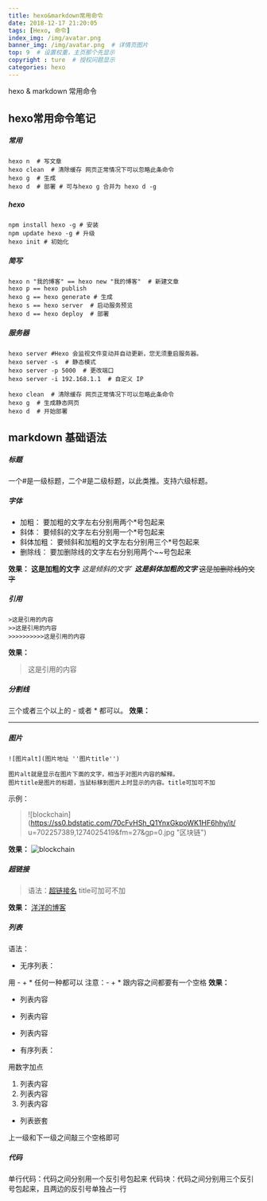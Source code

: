 ```yaml
---
title: hexo&markdown常用命令
date: 2018-12-17 21:20:05
tags: [Hexo, 命令]
index_img: /img/avatar.png
banner_img: /img/avatar.png  # 详情页图片
top: 9  # 设置权重，主页那个先显示
copyright : ture  # 授权问题显示
categories: hexo
---
```


hexo & markdown 常用命令
<!-- more -->
## hexo常用命令笔记

##### 常用
```
hexo n  # 写文章
hexo clean  # 清除缓存 网页正常情况下可以忽略此条命令
hexo g  # 生成
hexo d  # 部署 # 可与hexo g 合并为 hexo d -g
```


##### hexo
```
npm install hexo -g # 安装  
npm update hexo -g # 升级  
hexo init # 初始化
```

##### 简写
```
hexo n "我的博客" == hexo new "我的博客"  # 新建文章
hexo p == hexo publish
hexo g == hexo generate # 生成
hexo s == hexo server  # 启动服务预览
hexo d == hexo deploy  # 部署
```
##### 服务器
```
hexo server #Hexo 会监视文件变动并自动更新，您无须重启服务器。
hexo server -s  # 静态模式
hexo server -p 5000  # 更改端口
hexo server -i 192.168.1.1  # 自定义 IP

hexo clean  # 清除缓存 网页正常情况下可以忽略此条命令
hexo g  # 生成静态网页
hexo d  # 开始部署
```
## markdown 基础语法

##### 标题
一个#是一级标题，二个#是二级标题，以此类推。支持六级标题。

##### 字体
- 加粗： 要加粗的文字左右分别用两个*号包起来
- 斜体： 要倾斜的文字左右分别用一个*号包起来
- 斜体加粗：  要倾斜和加粗的文字左右分别用三个*号包起来
- 删除线：  要加删除线的文字左右分别用两个~~号包起来

**效果：**
**这是加粗的文字**
*这是倾斜的文字*`
***这是斜体加粗的文字***
~~这是加删除线的文字~~

##### 引用
```
>这是引用的内容
>>这是引用的内容
>>>>>>>>>>这是引用的内容
```
**效果：**
>这是引用的内容

##### 分割线

三个或者三个以上的 - 或者 * 都可以。
**效果：**

---

##### 图片

```
![图片alt](图片地址 ''图片title'')

图片alt就是显示在图片下面的文字，相当于对图片内容的解释。
图片title是图片的标题，当鼠标移到图片上时显示的内容。title可加可不加
```
示例：

> ![blockchain](https://ss0.bdstatic.com/70cFvHSh_Q1YnxGkpoWK1HF6hhy/it/ u=702257389,1274025419&fm=27&gp=0.jpg "区块链")

**效果：**
![blockchain](https://upload-images.jianshu.io/upload_images/6860761-fd2f51090a890873.jpg?imageMogr2/auto-orient/strip|imageView2/2/w/550/format/webp "区块链")

##### 超链接
> 语法：[超链接名](超链接地址 "超链接title")
> title可加可不加

**效果：**
[洋洋的博客](luoyangyang.pub)

##### 列表
语法：
- 无序列表：

用 - + * 任何一种都可以
注意：- + * 跟内容之间都要有一个空格
**效果：**
- 列表内容
+ 列表内容
* 列表内容

- 有序列表：

用数字加点
1. 列表内容
2. 列表内容
3. 列表内容

- 列表嵌套

上一级和下一级之间敲三个空格即可

##### 代码
单行代码：代码之间分别用一个反引号包起来
代码块：代码之间分别用三个反引号包起来，且两边的反引号单独占一行
